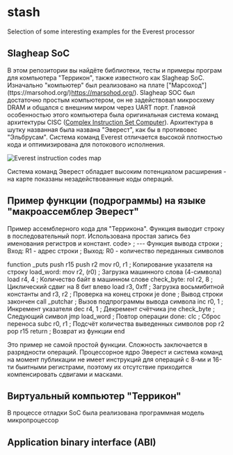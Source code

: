# stash
Selection of some interesting examples for the Everest processor

## Slagheap SoC

В этом репозитории вы найдёте библиотеки, тесты и примеры програм для компьютера "Террикон", также известного как Slagheap SoC. Изначально "компьютер" был реализовано на плате ["Марсоход"]    (ttps://marsohod.org/)https://marsohod.org/). Slagheap SOC был достаточно простым компьютером, он не задействовал микросхему DRAM и общался с внешним миром через UART порт. 
Главной особенностью этого компьютера была оригинальная система команд архитектуры CISC ([Complex Instruction Set Computer](https://habr.com/ru/companies/selectel/articles/542074/)).
Архитектура в шутку названная была названа "Эверест", как бы в противовес "Эльбрусам". Система команд Everest отличается высокой плотностью кода и оптимизирована для потокового исполнения.

![Everest instruction codes map](https://everest.l4os.ru/wp-content/uploads/2015/02/MAP_EVER_1_1.png)

Система команд Эверест обладает высоким потенциалом расширения - на карте показаны незадействованные коды операций.

## Пример функции (подрограммы) на языке "макроассемблер Эверест"

Пример ассемблерного кода для "Террикона". Функция выводит строку в последовательный порт.
Использована простая запись без именования регистров и констант.
code>
; --- Функция вывода строки
; Вход: R1 - адрес строки
; Выход: R0 - количество переданных символов

function	_puts
	push	r15
	push	r2
	mov	r0, r1		; Копирование указателя на строку
load_word:
	mov	r2, (r0)	; Загрузка машинного слова (4-символа)
	load	r4, 4		; Количество байт в машинном слове
check_byte:
	rol	r2, 8		; Циклический сдвиг на 8 бит влево
	load	r3, 0xff	; Загрузка восьмибитной константы
	and	r3, r2		; Проверка на конец строки
	je	done		; Вывод строки закончен
	call	_putchar        ; Вызов подпрограммы вывода символа
	inc	r0, 1		; Инкремент указателя
	dec	r4, 1		; Декремент счётчика
	jne	check_byte	; Следующий символ
	jmp	load_word	; Повтор операции
done:
	clc			; Сброс переноса
	subc	r0, r1		; Подсчёт количества выведенных символов
	pop	r2
	pop	r15
	return			; Возврат из функции
end
</code>

Это пример не самой простой функции. Сложность заключается в разрядности операций. Процессорное ядро Эверест и система команд на момент публикации не имеет инструкций для операций с 8-ми и 16-ти быитными регистрами, поэтому их отсутствие приходится компенсировать сдвигами и масками.

## Виртуальный компьютер "Террикон"

В процессе отладки SoC была реализована программная модель микропроцессор 

## Application binary interface (ABI)

